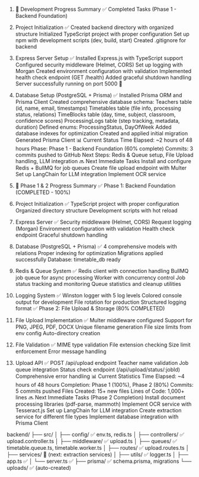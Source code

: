 

1. 🎉 Development Progress Summary
✅ Completed Tasks (Phase 1 - Backend Foundation)
1. Project Initialization ✅
Created backend directory with organized structure
Initialized TypeScript project with proper configuration
Set up npm with development scripts (dev, build, start)
Created .gitignore for backend
2. Express Server Setup ✅
Installed Express.js with TypeScript support
Configured security middleware (Helmet, CORS)
Set up logging with Morgan
Created environment configuration with validation
Implemented health check endpoint (GET /health)
Added graceful shutdown handling
Server successfully running on port 5000 🚀
3. Database Setup (PostgreSQL + Prisma) ✅
Installed Prisma ORM and Prisma Client
Created comprehensive database schema:
Teachers table (id, name, email, timestamps)
Timetables table (file info, processing status, relations)
TimeBlocks table (day, time, subject, classroom, confidence scores)
ProcessingLogs table (step tracking, metadata, duration)
Defined enums: ProcessingStatus, DayOfWeek
Added database indexes for optimization
Created and applied initial migration
Generated Prisma Client
📊 Current Status
Time Elapsed: ~2 hours of 48 hours
Phase: Phase 1 - Backend Foundation (60% complete)
Commits: 3 commits pushed to GitHub
Next Steps: Redis & Queue setup, File Upload handling, LLM integration
🔜 Next Immediate Tasks
Install and configure Redis + BullMQ for job queues
Create file upload endpoint with Multer
Set up LangChain for LLM integration
Implement OCR service


2. 🎉 Phase 1 & 2 Progress Summary
✅ Phase 1: Backend Foundation (COMPLETED - 100%)
1. Project Initialization ✅
TypeScript project with proper configuration
Organized directory structure
Development scripts with hot reload
2. Express Server ✅
Security middleware (Helmet, CORS)
Request logging (Morgan)
Environment configuration with validation
Health check endpoint
Graceful shutdown handling
3. Database (PostgreSQL + Prisma) ✅
4 comprehensive models with relations
Proper indexing for optimization
Migrations applied successfully
Database: timetable_db ready
4. Redis & Queue System ✅
Redis client with connection handling
BullMQ job queue for async processing
Worker with concurrency control
Job status tracking and monitoring
Queue statistics and cleanup utilities
5. Logging System ✅
Winston logger with 5 log levels
Colored console output for development
File rotation for production
Structured logging format
✅ Phase 2: File Upload & Storage (80% COMPLETED)
1. File Upload Implementation ✅
Multer middleware configured
Support for PNG, JPEG, PDF, DOCX
Unique filename generation
File size limits from env config
Auto-directory creation
2. File Validation ✅
MIME type validation
File extension checking
Size limit enforcement
Error message handling
3. Upload API ✅
POST /api/upload endpoint
Teacher name validation
Job queue integration
Status check endpoint (/api/upload/status/:jobId)
Comprehensive error handling
📊 Current Statistics
Time Elapsed: ~4 hours of 48 hours
Completion: Phase 1 (100%), Phase 2 (80%)
Commits: 5 commits pushed
Files Created: 15+ new files
Lines of Code: 1,000+ lines
🔜 Next Immediate Tasks (Phase 2 Completion)
Install document processing libraries (pdf-parse, mammoth)
Implement OCR service with Tesseract.js
Set up LangChain for LLM integration
Create extraction service for different file types
Implement database integration with Prisma Client

backend/
├── src/
│   ├── config/          ✅ env.ts, redis.ts
│   ├── controllers/     ✅ upload.controller.ts
│   ├── middleware/      ✅ upload.ts
│   ├── queues/          ✅ timetable.queue.ts, timetable.worker.ts
│   ├── routes/          ✅ upload.routes.ts
│   ├── services/        🔄 (next: extraction services)
│   ├── utils/           ✅ logger.ts
│   ├── app.ts           ✅
│   └── server.ts        ✅
├── prisma/              ✅ schema.prisma, migrations
└── uploads/             ✅ (auto-created)
